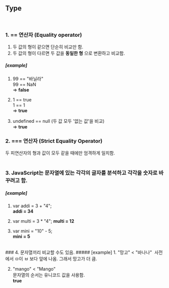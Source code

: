 ## Type  
</br>  

### 1. == 연산자  (Equality operator)
1. 두 값의 형이 같으면 단순히 비교만 함.  
2. 두 값의 형이 다르면 두 값을 **동일한 형** 으로 변환하고 비교함.  

  ##### [example]  
1. 99 == "바닐라"   
   99 == NaN  
   => **false**

2. 1 == true  
   1 == 1  
   => **true**

3. undefined == null (두 값 모두 '없는 값'을 비교)  
   => **true**  
   
### 2. === 연산자  (Strict Equality Operator)
  두 피연산자의 형과 값이 모두 같을 때에만 엄격하게 일치함.  
</br>  
### 3. JavaScript는 문자열에 있는 각각의 글자를 분석하고 각각을 숫자로 바꾸려고 함.  
  ##### [example]  
1.  var addi = 3 + "4";  
    **addi = 34**   
    
2. var multi = 3 * "4";
   **multi = 12**  
  
3. var mini = "10" - 5;  
   **mini = 5**  
</br>    
### 4. 문자열끼리 비교할 수도 있음.  
  ##### [example]  
1. "망고" < "바나나"  
  사전에서 ㅁ이 ㅂ 보다 앞에 나옴. 그래서 망고가 더 큼.  
  
2. "mango" < "Mango"  
   문자열의 순서는 유니코드 값을 사용함.  
   **true**
   
